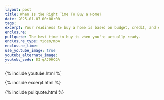 ```yaml
---
layout: post
title: When Is the Right Time To Buy a Home?
date: 2025-01-07 00:00:00
tags:
excerpt: Your readiness to buy a home is based on budget, credit, and down payment.
enclosure:
pullquote: The best time to buy is when you're actually ready.
enclosure_type: video/mp4
enclosure_time:
use_youtube_image: true
youtube_alternate_image:
youtube_code: 5IrqAJ9HO2A
---
```

{% include youtube.html %}

{% include excerpt.html %}

{% include pullquote.html %}
